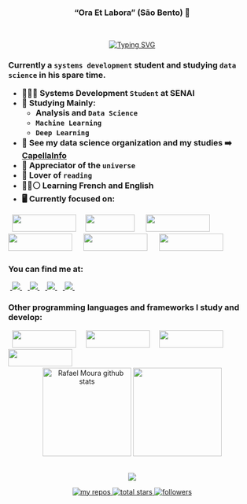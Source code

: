 <h3 align="center">
    “Ora Et Labora” (São Bento) 🎯
  </h3>
<br>

<p align="center">
<a href="https://git.io/typing-svg"><img src="https://readme-typing-svg.demolab.com?font=Fira+Code&size=19&pause=1000&random=false&width=435&lines=My+name+is+Rafael+de+Sousa+Moura;I'm+a+system+development+student;I'm+20+years+old+and+a+live+in+Brazil" alt="Typing SVG" /></a>
</p>

<h3>
    
Currently a `systems development` student and studying `data science` in his spare time.

- 👨🏻‍💻 Systems Development `Student` at SENAI
- 📘 Studying Mainly:
    - Analysis and `Data Science`
    - `Machine Learning`
    - `Deep Learning`
- 🎲 See my data science organization and my studies ➡️ **[CapellaInfo](https://github.com/CapellaInfo)**
- 🔭 Appreciator of the `universe`
- 📖 Lover of `reading`
- 🔴🔵⚪ Learning French and English
- 🖥️ Currently focused on:
<div style="display: inline">
  &nbsp;&nbsp;<img width='130' height='35' src="https://img.shields.io/badge/Python-3776AB?style=for-the-badge&logo=python&logoColor=white" />&nbsp;&nbsp;
  &nbsp;&nbsp;<img width='100' height='35' src="https://img.shields.io/badge/R-276DC3?style=for-the-badge&logo=r&logoColor=white" />&nbsp;&nbsp;&nbsp;
  &nbsp;&nbsp;<img width='130' height='35' src="https://img.shields.io/badge/Pandas-2C2D72?style=for-the-badge&logo=pandas&logoColor=white" />&nbsp;&nbsp;&nbsp;
  &nbsp;&nbsp;<img width='130' height='35' src="https://img.shields.io/badge/Numpy-777BB4?style=for-the-badge&logo=numpy&logoColor=white" />&nbsp;&nbsp;&nbsp;
  &nbsp;&nbsp;<img width='130' height='35' src="https://img.shields.io/badge/TensorFlow-FF6F00?style=for-the-badge&logo=TensorFlow&logoColor=white" />&nbsp;&nbsp;&nbsp;
  &nbsp;&nbsp;<img width='130' height='35' src="https://img.shields.io/badge/scikit_learn-F7931E?style=for-the-badge&logo=scikit-learn&logoColor=white" />&nbsp;&nbsp;&nbsp;
</div> 
</h3>

<div>
    
### You can find me at:
&nbsp;<a href="https://www.linkedin.com/in/rafael-m-8971691b8/">
  <img src="https://img.shields.io/badge/linkedin-%230077B5.svg?style=for-the-badge&logo=linkedin&logoColor=white">
</a>&nbsp;
&nbsp;<a href="https://www.instagram.com/rafaelsmouras/">
  <img src="https://img.shields.io/badge/Instagram-%23E4405F.svg?style=for-the-badge&logo=Instagram&logoColor=white">
</a>&nbsp;
&nbsp;<a href="https://www.kaggle.com/rafaeldesousamoura">
  <img src="https://img.shields.io/badge/Kaggle-20BEFF?style=for-the-badge&logo=Kaggle&logoColor=white">
</a>&nbsp;
&nbsp;<a href="https://leetcode.com/rafaelmoura23/">
  <img src="https://img.shields.io/badge/-LeetCode-FFA116?style=for-the-badge&logo=LeetCode&logoColor=white">
</a>&nbsp;
    
</div> 

### Other programming languages and frameworks I study and develop:
<div style="display: inline">
  &nbsp;&nbsp;<img width='130' height='35' src="https://img.shields.io/badge/Angular-DD0031?style=for-the-badge&logo=angular&logoColor=white" />&nbsp;&nbsp;
  &nbsp;&nbsp;<img width='130' height='35' src="https://img.shields.io/badge/JavaScript-F7DF1E?style=for-the-badge&logo=javascript&logoColor=black" />&nbsp;&nbsp;
  &nbsp;&nbsp;<img width='130' height='35' src="https://img.shields.io/badge/PHP-777BB4?style=for-the-badge&logo=php&logoColor=white" />&nbsp;&nbsp;
  &nbsp;&nbsp;<img width='130' height='35' src="https://img.shields.io/badge/Java-ED8B00?style=for-the-badge&logo=openjdk&logoColor=white" />&nbsp;&nbsp;
</div> <br>

<div align="center">
  <img height="180em" src="https://github-readme-stats.vercel.app/api?username=rafaelmoura23&show_icons=true&count_private=true&hide_border=true&title_color=00bfbf&icon_color=00bfbf&text_color=c9d1d9&bg_color=0d1117" alt="Rafael Moura github stats" /> 
  <img height="180em" src="https://github-readme-stats.vercel.app/api/top-langs/?username=rafaelmoura23&layout=compact&hide_border=true&title_color=00bfbf&text_color=00bfbf&bg_color=0d1117" />
</div> <br> 

<p align="center">
   <img src="https://github-profile-trophy.vercel.app/?username=rafaelmoura23&theme=dracula&row=2&no-bg=true&column=3&margin-w=15&margin-h=15" />
</p>

<p align="center">
   <a href="https://github.com/rafaelmoura23?tab=repositories">
    <img alt="my repos" title="My Repos" src="https://custom-icon-badges.demolab.com/badge/-My%20Repos-FFBF00?style=for-the-badge&logoColor=white&logo=repo">
    <img alt="total stars" title="Total stars on GitHub" src="https://custom-icon-badges.demolab.com/github/stars/rafaelmoura23?color=55960c&style=for-the-badge&labelColor=488207&logo=star">
  <a href="https://github.com/rafaelmoura23?tab=followers">
    <img alt="followers" title="Follow me on Github" src="https://custom-icon-badges.demolab.com/github/followers/rafaelmoura23?color=236ad3&labelColor=1155ba&style=for-the-badge&logo=person-add&label=Follow&logoColor=white"/></a> 
</p> <br>

</div>